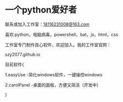 # 一个python爱好者

联系或加入工作室：18116231008@163.com

喜欢:python，电脑病毒，powershell，bat，js，html，css

工作室专门制作良心软件，欢迎加入。我的工作室官网：

szy2077.github.io


目前软件{

1.easyUse    -简化windows软件，一键操控windows

2.carolPanel -桌面的面板，方便又简洁（开发中）

}
